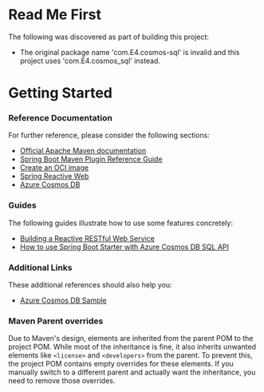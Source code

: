 # Read Me First
The following was discovered as part of building this project:

* The original package name 'com.E4.cosmos-sql' is invalid and this project uses 'com.E4.cosmos_sql' instead.

# Getting Started

### Reference Documentation
For further reference, please consider the following sections:

* [Official Apache Maven documentation](https://maven.apache.org/guides/index.html)
* [Spring Boot Maven Plugin Reference Guide](https://docs.spring.io/spring-boot/3.4.5/maven-plugin)
* [Create an OCI image](https://docs.spring.io/spring-boot/3.4.5/maven-plugin/build-image.html)
* [Spring Reactive Web](https://docs.spring.io/spring-boot/3.4.5/reference/web/reactive.html)
* [Azure Cosmos DB](https://microsoft.github.io/spring-cloud-azure/current/reference/html/index.html#spring-data-support)

### Guides
The following guides illustrate how to use some features concretely:

* [Building a Reactive RESTful Web Service](https://spring.io/guides/gs/reactive-rest-service/)
* [How to use Spring Boot Starter with Azure Cosmos DB SQL API](https://aka.ms/spring/msdocs/cosmos)

### Additional Links
These additional references should also help you:

* [Azure Cosmos DB Sample](https://aka.ms/spring/samples/latest/cosmos)

### Maven Parent overrides

Due to Maven's design, elements are inherited from the parent POM to the project POM.
While most of the inheritance is fine, it also inherits unwanted elements like `<license>` and `<developers>` from the parent.
To prevent this, the project POM contains empty overrides for these elements.
If you manually switch to a different parent and actually want the inheritance, you need to remove those overrides.

